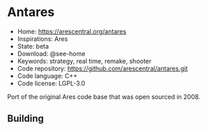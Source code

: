 # Antares

- Home: https://arescentral.org/antares
- Inspirations: Ares
- State: beta
- Download: @see-home
- Keywords: strategy, real time, remake, shooter
- Code repository: https://github.com/arescentral/antares.git
- Code language: C++
- Code license: LGPL-3.0

Port of the original Ares code base that was open sourced in 2008.

## Building
